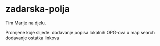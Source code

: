 # zadarska-polja
Tim Marije na djelu.

Promjene koje slijede:
dodavanje popisa lokalnih OPG-ova u map search
dodavanje ostatka linkova

